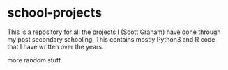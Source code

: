 # school-projects
This is a repository for all the projects I (Scott Graham) have done through my post secondary schooling.
This contains mostly Python3 and R code that I have written over the years.

more random stuff
